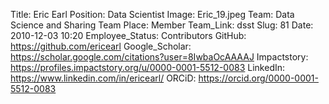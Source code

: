 Title: Eric Earl
Position: Data Scientist
Image: Eric_19.jpeg
Team: Data Science and Sharing Team
Place: Member
Team_Link: dsst
Slug: 81
Date: 2010-12-03 10:20
Employee_Status: Contributors
GitHub: https://github.com/ericearl
Google_Scholar: https://scholar.google.com/citations?user=8IwbaOcAAAAJ
Impactstory: https://profiles.impactstory.org/u/0000-0001-5512-0083
LinkedIn: https://www.linkedin.com/in/ericearl/
ORCiD: https://orcid.org/0000-0001-5512-0083